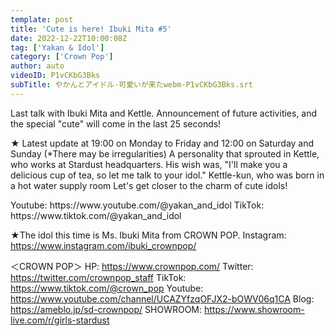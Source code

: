 ```yaml
---
template: post
title: 'Cute is here! Ibuki Mita #5'
date: 2022-12-22T10:00:08Z
tag: ['Yakan & Idol']
category: ['Crown Pop']
author: auto 
videoID: P1vCKbG3Bks
subTitle: やかんとアイドル-可愛いが来たwebm-P1vCKbG3Bks.srt
---
```

Last talk with Ibuki Mita and Kettle.
Announcement of future activities, and the special "cute" will come in the last 25 seconds!

★ Latest update at 19:00 on Monday to Friday and 12:00 on Saturday and Sunday (*There may be irregularities)
A personality that sprouted in Kettle, who works at Stardust headquarters.
His wish was, "I'll make you a delicious cup of tea, so let me talk to your idol."
Kettle-kun, who was born in a hot water supply room
Let's get closer to the charm of cute idols!

<Kettle and Idol>
Youtube: https://www.youtube.com/@yakan_and_idol
TikTok: https://www.tiktok.com/@yakan_and_idol

★The idol this time is Ms. Ibuki Mita from CROWN POP.
<Ibuki Mita>
Instagram: https://www.instagram.com/ibuki_crownpop/

＜CROWN POP＞
HP: https://www.crownpop.com/
Twitter: https://twitter.com/crownpop_staff
TikTok: https://www.tiktok.com/@crown_pop
Youtube: https://www.youtube.com/channel/UCAZYfzqOFJX2-bOWV06q1CA
Blog: https://ameblo.jp/sd-crownpop/
SHOWROOM: https://www.showroom-live.com/r/girls-stardust
